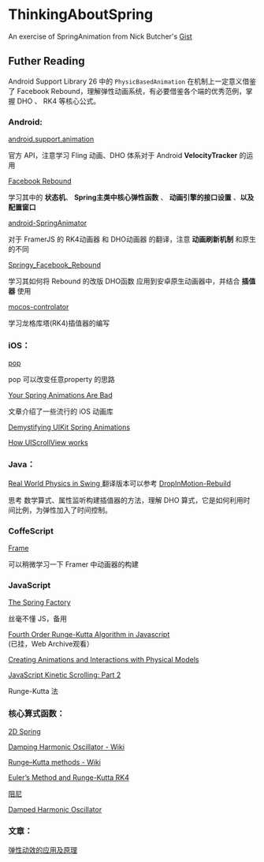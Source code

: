 # ThinkingAboutSpring
An exercise of SpringAnimation from Nick Butcher's [Gist](https://gist.github.com/nickbutcher/7fdce476aaa589680cdd626d78e3149d)

## Futher Reading

Android Support Library 26 中的 `PhysicBasedAnimation` 在机制上一定意义借鉴了 Facebook Rebound，理解弹性动画系统，有必要借鉴各个端的优秀范例，掌握 DHO 、 RK4 等核心公式。

### Android:

[android.support.animation](https://developer.android.com/reference/android/support/animation/package-summary.html)

官方 API，注意学习 Fling 动画、DHO 体系对于 Android **VelocityTracker** 的运用

[Facebook Rebound](http://facebook.github.io/rebound/)

学习其中的 **状态机**、 **Spring主类中核心弹性函数** 、 **动画引擎的接口设置** 、**以及配置窗口**

[android-SpringAnimator](https://github.com/unixzii/android-SpringAnimator)

对于 FramerJS 的 RK4动画器 和 DHO动画器 的翻译，注意 **动画刷新机制** 和原生的不同

[Springy_Facebook_Rebound](https://github.com/SalmanZach/Springy_Facebook_Rebound)

学习其如何将 Rebound 的改版 DHO函数 应用到安卓原生动画器中，并结合 **插值器** 使用

[mocos-controlator](https://github.com/marcioapaiva/mocos-controlator)

学习龙格库塔(RK4)插值器的编写

### iOS：

[pop](https://github.com/facebook/pop)

pop 可以改变任意property 的思路

[Your Spring Animations Are Bad](https://medium.com/@flyosity/your-spring-animations-are-bad-and-it-s-probably-apple-s-fault-784932e51733)

文章介绍了一些流行的 iOS 动画库

[Demystifying UIKit Spring Animations](https://medium.com/ios-os-x-development/demystifying-uikit-spring-animations-2bb868446773)

[How UIScrollView works](https://medium.com/@esskeetit/how-uiscrollview-works-e418adc47060)


### Java：

[Real World Physics in Swing ](http://jroller.com/gfx/entry/real_world_physics_in_swing) 翻译版本可以参考 [DropInMotion-Rebuild](https://github.com/MartinRGB/DropInMotion-Rebuild)

思考 数学算式、属性监听构建插值器的方法，理解 DHO 算式，它是如何利用时间比例，为弹性加入了时间控制。

### CoffeScript

[Frame](https://github.com/koenbok/Framer/tree/master/framer/Animators)

可以稍微学习一下 Framer 中动画器的构建

### JavaScript

[The Spring Factory](https://medium.com/analytic-animations/the-spring-factory-4c3d988e7129)

丝毫不懂 JS，备用

[Fourth Order Runge-Kutta Algorithm in Javascript](http://mtdevans.com/2013/05/fourth-order-runge-kutta-algorithm-in-javascript-with-demo/)  (已挂，Web Archive观看）

[Creating Animations and Interactions with Physical Models](http://iamralpht.github.io/physics/)


[JavaScript Kinetic Scrolling: Part 2](https://ariya.io/2013/11/javascript-kinetic-scrolling-part-2)

Runge-Kutta 法

### 核心算式函数：

[2D Spring](https://www.myphysicslab.com/springs/2d-spring-en.html)

[Damping Harmonic Oscillator - Wiki](https://en.wikipedia.org/wiki/Harmonic_oscillator)

[Runge–Kutta methods - Wiki](https://en.wikipedia.org/wiki/Runge%E2%80%93Kutta_methods)

[Euler’s Method and Runge-Kutta RK4](http://www.intmath.com/blog/mathematics/eulers-method-runge-kutta-rk4-10117)

[阻尼](https://zh.wikipedia.org/wiki/%E9%98%BB%E5%B0%B)

[Damped Harmonic Oscillator](https://www.entropy.energy/scholar/node/damped-harmonic-oscillator)

### 文章：

[弹性动效的应用及原理](https://zhuanlan.zhihu.com/p/127266926)
